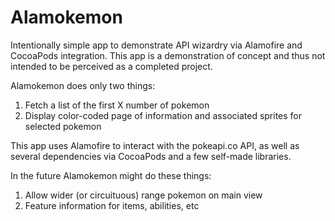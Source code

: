 # Alamokemon
Intentionally simple app to demonstrate API wizardry via Alamofire and CocoaPods integration.  This app is a demonstration of concept
and thus not intended to be perceived as a completed project.

Alamokemon does only two things:
1) Fetch a list of the first X number of pokemon
2) Display color-coded page of information and associated sprites for selected pokemon

This app uses Alamofire to interact with the pokeapi.co API, as well as several dependencies via CocoaPods and a few self-made libraries.


In the future Alamokemon might do these things:
1) Allow wider (or circuituous) range pokemon on main view
2) Feature information for items, abilities, etc
